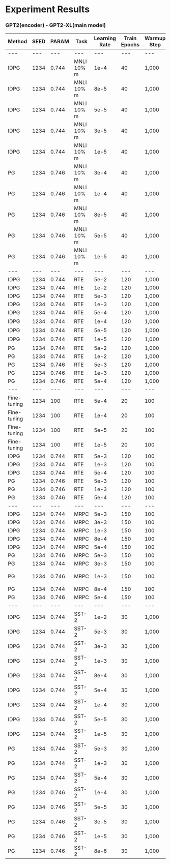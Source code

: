# Experiment Results

### GPT2(encoder) - GPT2-XL(main model)

|Method            |SEED |PARAM   |Task       |Learning Rate|Train Epochs|Warmup Step|Accuracy      |
|---               |---  |---     |---        |---          |---         |---        |---           |
|---               |---  |---     |---        |---          |---         |---        |---           |
|IDPG              |1234 |0.744   |MNLI 10% m |1e-4         |40          |1,000      |58.39         |
|IDPG              |1234 |0.744   |MNLI 10% m |8e-5         |40          |1,000      |81.53         |
|IDPG              |1234 |0.744   |MNLI 10% m |5e-5         |40          |1,000      |<b>82.28</b>  |
|IDPG              |1234 |0.744   |MNLI 10% m |3e-5         |40          |1,000      |81.87         |
|IDPG              |1234 |0.744   |MNLI 10% m |1e-5         |40          |1,000      |76.09         |
|PG                |1234 |0.746   |MNLI 10% m |3e-4         |40          |1,000      |60.18 (더 학습 가능)|
|PG                |1234 |0.746   |MNLI 10% m |1e-4         |40          |1,000      |<b>82.52</b>  |
|PG                |1234 |0.746   |MNLI 10% m |8e-5         |40          |1,000      |56.44         |
|PG                |1234 |0.746   |MNLI 10% m |5e-5         |40          |1,000      |오류           |
|PG                |1234 |0.746   |MNLI 10% m |1e-5         |40          |1,000      |76.26         |
|---               |---  |---     |---        |---          |---         |---        |---           |
|IDPG              |1234 |0.744   |RTE        |5e-2         |120         |1,000      |54.61         |
|IDPG              |1234 |0.744   |RTE        |1e-2         |120         |1,000      |<b>60.99</b>  |
|IDPG              |1234 |0.744   |RTE        |5e-3         |120         |1,000      |58.87         |
|IDPG              |1234 |0.744   |RTE        |1e-3         |120         |1,000      |56.74         |
|IDPG              |1234 |0.744   |RTE        |5e-4         |120         |1,000      |53.19         |
|IDPG              |1234 |0.744   |RTE        |1e-4         |120         |1,000      |오류           |
|IDPG              |1234 |0.744   |RTE        |5e-5         |120         |1,000      |53.90         |
|IDPG              |1234 |0.744   |RTE        |1e-5         |120         |1,000      |오류           |
|PG                |1234 |0.744   |RTE        |5e-2         |120         |1,000      |54.61         |
|PG                |1234 |0.744   |RTE        |1e-2         |120         |1,000      |49.65         |
|PG                |1234 |0.746   |RTE        |5e-3         |120         |1,000      |56.03         |
|PG                |1234 |0.746   |RTE        |1e-3         |120         |1,000      |-             |
|PG                |1234 |0.746   |RTE        |5e-4         |120         |1,000      |-             |
|---               |---  |---     |---        |---          |---         |---        |---           |
|Fine-tuning       |1234 |100     |RTE        |5e-4         |20          |100        |51.77         |
|Fine-tuning       |1234 |100     |RTE        |1e-4         |20          |100        |58.87         |
|Fine-tuning       |1234 |100     |RTE        |5e-5         |20          |100        |<b>76.6</b>   |
|Fine-tuning       |1234 |100     |RTE        |1e-5         |20          |100        |75.9          |
|IDPG              |1234 |0.744   |RTE        |5e-3         |120         |100        |55.32         |
|IDPG              |1234 |0.744   |RTE        |1e-3         |120         |100        |55.32         |
|IDPG              |1234 |0.744   |RTE        |5e-4         |120         |100        |52.48         |
|PG                |1234 |0.746   |RTE        |5e-3         |120         |100        |-             |
|PG                |1234 |0.746   |RTE        |1e-3         |120         |100        |-             |
|PG                |1234 |0.746   |RTE        |5e-4         |120         |100        |-             |
|---               |---  |---     |---        |---          |---         |---        |---           |
|IDPG              |1234 |0.744   |MRPC       |5e-3         |150         |100        |68.14         |
|IDPG              |1234 |0.744   |MRPC       |3e-3         |150         |100        |74.51         |
|IDPG              |1234 |0.744   |MRPC       |1e-3         |150         |100        |<b>75.00</b>  |
|IDPG              |1234 |0.744   |MRPC       |8e-4         |150         |100        |71.08         |
|IDPG              |1234 |0.744   |MRPC       |5e-4         |150         |100        |72.06         |
|PG                |1234 |0.746   |MRPC       |5e-3         |150         |100        |69.61         |
|PG                |1234 |0.744   |MRPC       |3e-3         |150         |100        |76.47         |
|PG                |1234 |0.746   |MRPC       |1e-3         |150         |100        |<b>78.92 (더 학습 가능)</b>|
|PG                |1234 |0.744   |MRPC       |8e-4         |150         |100        |67.16         |
|PG                |1234 |0.746   |MRPC       |5e-4         |150         |100        |69.12         |
|---               |---  |---     |---        |---          |---         |---        |---           |
|IDPG              |1234 |0.744   |SST-2      |1e-2         |30          |1,000      |94.50         |
|IDPG              |1234 |0.744   |SST-2      |5e-3         |30          |1,000      |95.07         |
|IDPG              |1234 |0.744   |SST-2      |3e-3         |30          |1,000      |94.62         |
|IDPG              |1234 |0.744   |SST-2      |1e-3         |30          |1,000      |<b>95.65</b>  |
|IDPG              |1234 |0.744   |SST-2      |8e-4         |30          |1,000      |-             |
|IDPG              |1234 |0.744   |SST-2      |5e-4         |30          |1,000      |85.34         |
|IDPG              |1234 |0.744   |SST-2      |1e-4         |30          |1,000      |95.3          |
|IDPG              |1234 |0.744   |SST-2      |5e-5         |30          |1,000      |95.19         |
|IDPG              |1234 |0.744   |SST-2      |1e-5         |30          |1,000      |94.73         |
|PG                |1234 |0.744   |SST-2      |5e-3         |30          |1,000      |오류           |
|PG                |1234 |0.744   |SST-2      |1e-3         |30          |1,000      |94.04         |
|PG                |1234 |0.744   |SST-2      |5e-4         |30          |1,000      |95.07         |
|PG                |1234 |0.746   |SST-2      |1e-4         |30          |1,000      |94.74         |
|PG                |1234 |0.746   |SST-2      |5e-5         |30          |1,000      |95.07         |
|PG                |1234 |0.746   |SST-2      |3e-5         |30          |1,000      |-             |
|PG                |1234 |0.746   |SST-2      |1e-5         |30          |1,000      |<b>95.53</b>  |
|PG                |1234 |0.746   |SST-2      |8e-6         |30          |1,000      |-             |

